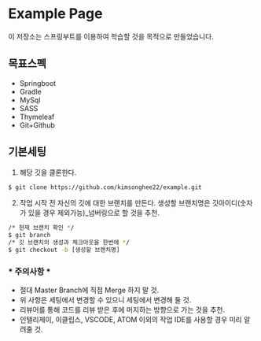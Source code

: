 # Example Page

이 저장소는 스프링부트를 이용하여 학습할 것을 목적으로 만들었습니다.

## 목표스펙

- Springboot
- Gradle
- MySql
- SASS
- Thymeleaf
- Git+Github

## 기본세팅

1. 해당 깃을 클론한다.
~~~bash
$ git clone https://github.com/kimsonghee22/example.git
~~~

2. 작업 시작 전 자신의 깃에 대한 브랜치를 만든다. 생성할 브랜치명은 깃아이디(숫자가 있을 경우 제외가능)_넘버링으로 할 것을 추천.
~~~bash
/* 현재 브랜치 확인 */
$ git branch
/* 깃 브랜치의 생성과 체크아웃을 한번에 */
$ git checkout -b [생성할 브랜치명]
~~~

### * 주의사항 *
* 절대 Master Branch에 직접 Merge 하지 말 것.
* 위 사항은 세팅에서 변경할 수 있으니 세팅에서 변경해 둘 것.
* 리뷰어를 통해 코드를 리뷰 받은 후에 머지하는 방향으로 가는 것을 추천.
* 인텔리제이, 이클립스, VSCODE, ATOM 이외의 작업 IDE를 사용할 경우 미리 알려줄 것.

